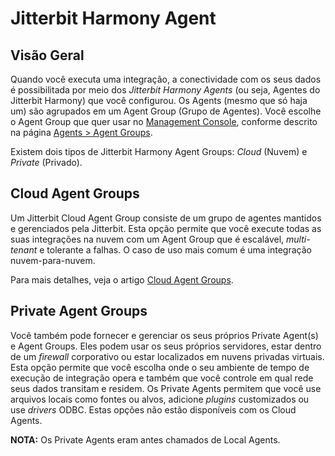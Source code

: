 # Jitterbit Harmony Agent

[//]: # (This is a translation of Version 14, published on January 26, 2022.)

## Visão Geral

Quando você executa uma integração, a conectividade com os seus dados é
possibilitada por meio dos *Jitterbit Harmony Agents* (ou seja, Agentes
do Jitterbit Harmony) que você configurou. Os Agents (mesmo que só haja
um) são agrupados em um Agent Group (Grupo de Agentes). Você escolhe o
Agent Group que quer usar no <a href="https://login.jitterbit.com/" class="external-link"
rel="nofollow">Management Console</a>, conforme
descrito na página [Agents \> Agent Groups](https://success.jitterbit.com/display/DOC/Agents+%3E+Agent+Groups?showLanguage=pt_BR).

Existem dois tipos de Jitterbit Harmony Agent Groups: *Cloud* (Nuvem) e
*Private* (Privado).

## Cloud Agent Groups

Um Jitterbit Cloud Agent Group consiste de um grupo de agentes mantidos
e gerenciados pela Jitterbit. Esta opção permite que você execute todas
as suas integrações na nuvem com um Agent Group que é escalável,
*multi-tenant* e tolerante a falhas. O caso de uso mais comum é uma
integração nuvem-para-nuvem.

Para mais detalhes, veja o artigo [Cloud Agent Groups](https://success.jitterbit.com/display/DOC/Cloud+Agent+Groups?showLanguage=pt_BR).

## Private Agent Groups

Você também pode fornecer e gerenciar os seus próprios Private Agent(s)
e Agent Groups. Eles podem usar os seus próprios servidores, estar
dentro de um *firewall* corporativo ou estar localizados em nuvens
privadas virtuais. Esta opção permite que você escolha onde o seu
ambiente de tempo de execução de integração opera e também que você
controle em qual rede seus dados transitam e residem. Os Private Agents
permitem que você use arquivos locais como fontes ou alvos, adicione
*plugins* customizados ou use *drivers* ODBC. Estas opções não estão
disponíveis com os Cloud Agents.

<div
class="confluence-information-macro confluence-information-macro-information conf-macro output-block"
hasbody="true" macro-name="info">

<span
class="aui-icon aui-icon-small aui-iconfont-info confluence-information-macro-icon">
</span>

<div class="confluence-information-macro-body">

**NOTA:** Os Private Agents eram antes chamados de Local Agents.

</div>

</div>
